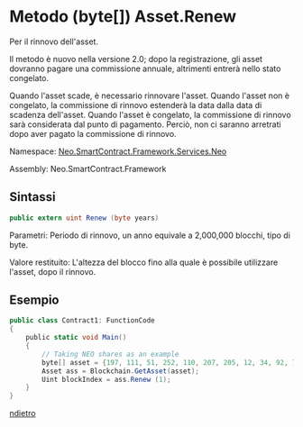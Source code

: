 # Metodo (byte[]) Asset.Renew 

Per il rinnovo dell'asset.

Il metodo è nuovo nella versione 2.0; dopo la registrazione, gli asset dovranno pagare una commissione annuale, altrimenti entrerà nello stato congelato.

Quando l'asset scade, è necessario rinnovare l'asset. Quando l'asset non è congelato, la commissione di rinnovo estenderà la data dalla data di scadenza dell'asset. Quando l'asset è congelato, la commissione di rinnovo sarà considerata dal punto di pagamento. Perciò, non ci saranno arretrati dopo aver pagato la commissione di rinnovo.

Namespace: [Neo.SmartContract.Framework.Services.Neo](../../neo.md)

Assembly: Neo.SmartContract.Framework

## Sintassi

```c#
public extern uint Renew (byte years)
```

Parametri: Periodo di rinnovo, un anno equivale a 2,000,000 blocchi, tipo di byte.

Valore restituito: L'altezza del blocco fino alla quale è possibile utilizzare l'asset, dopo il rinnovo. 

## Esempio

```c#
public class Contract1: FunctionCode
{
    public static void Main()
    {
        // Taking NEO shares as an example
        byte[] asset = {197, 111, 51, 252, 110, 207, 205, 12, 34, 92, 74, 179, 86, 254, 229, 147, 144, 175, 133, 96, 190, 147, 15, 174, 190, 116, 166, 218, 255, 124, 155};
        Asset ass = Blockchain.GetAsset(asset);
        Uint blockIndex = ass.Renew (1);
    }
}
```



[ndietro](../Asset.md)
